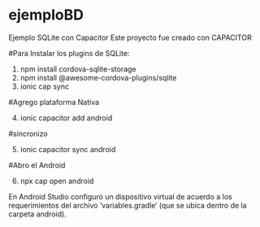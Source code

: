 # ejemploBD
Ejemplo SQLite con Capacitor
Este proyecto fue creado con CAPACITOR

#Para Instalar los plugins de SQLite:

1.	npm install cordova-sqlite-storage 
2.	npm install @awesome-cordova-plugins/sqlite 
3.	ionic cap sync

#Agrego plataforma Nativa

4.	ionic capacitor add android

#sincronizo

5.	ionic capacitor sync android

#Abro el Android

6.	npx cap open android

En Android Studio configuro un dispositivo virtual de acuerdo a los requerimientos del archivo ‘variables.gradle’ (que se ubica dentro de la carpeta android).
